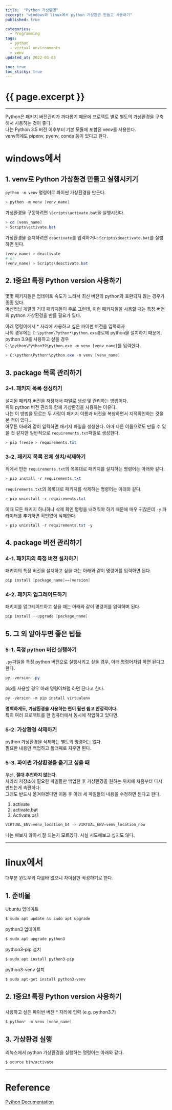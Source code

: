 ```yaml
---
title:  "Python 가상환경"
excerpt: "windows와 linux에서 python 가상환경 만들고 사용하기"
published: true

categories:
  - Programming
tags:
  - python
  - virtual environments
  - venv
updated_at: 2022-01-03

toc: true
toc_sticky: true
---
```

# {{ page.excerpt }}
---
Python은 패키지 버전관리가 까다롭기 때문에 프로젝트 별로 별도의 가상환경을 구축해서 사용하는 것이 좋다.  
나는 Python 3.5 버전 이후부터 기본 모듈에 포함된 venv를 사용한다.  
venv외에도 pipenv, pyenv, conda 등이 있다고 한다.  

# windows에서
## 1. venv로 Python 가상환경 만들고 실행시키기

`python -m venv` 명령어로 파이썬 가상환경을 만든다.  
```powershell
> python -m venv [venv_name]
```

가상환경을 구동하려면 `\Scripts\activate.bat`을 실행시킨다.  
```powershell
> cd [venv_name]
> Scripts\activate.bat
```

가상환경을 중지하려면 `deactivate`를 입력하거나 `Scripts\deactivate.bat`를 실행하면 된다.  
```powershell
(venv_name) > deactivate
# or
(venv_name) > Scripts\deactivate.bat
```

## 2. ❗중요❗ 특정 Python version 사용하기
몇몇 패키지들은 업데이트 속도가 느려서 최신 버전의 python과 호환되지 않는 경우가 종종 있다.  
머신러닝 계열의 거대 패키지들이 주로 그런데, 이런 패키지들을 사용할 때는 특정 버전의 python 가상환경을 만들 필요가 있다.  

아래 명령어에서 * 자리에 사용하고 싶은 파이썬 버전을 입력하자  
나의 경우에는 `C:\python\Python*\python.exe`경로에 python을 설치하기 때문에, python 3.9를 사용하고 싶을 경우  
`C:\python\Python39\python.exe -m venv [venv_name]`를 입력한다.  
```powershell
> C:\python\Python*\python.exe -m venv [venv_name]
```

## 3. package 목록 관리하기
### 3-1. 패키지 목록 생성하기
설치된 패키지 버전을 저장해서 파일로 생성 및 관리하는 방법이다.  
위의 python 버전 관리와 함께 가상환경을 사용하는 이유다.  
나는 이 방법을 모르는 두 사람이 패키지 이름과 버전을 복창하면서 지적확인하는 것을 본 적이 있다..  
아무튼 아래와 같이 입력하면 패키지 파일을 생성한다. 아마 다른 이름으로도 만들 수 있을 것 같지만 일반적으로 `requirements.txt`파일로 생성한다.  
```powershell
> pip freeze > requirements.txt
```

### 3-2. 패키지 목록 전체 설치/삭제하기
위에서 만든 `requirements.txt`의 목록대로 패키지를 설치하는 명령어는 아래와 같다.
```powershell
> pip install -r requirements.txt
```

`requirements.txt`의 목록대로 패키지를 삭제하는 명령어는 아래와 같다.
```powershell
> pip uninstall -r requirements.txt
```
이때 모든 패키지 하나하나 삭제 확인 명령을 내려줘야 하기 때문에 매우 귀찮은데 `-y` 파라미터를 추가하면 확인없이 삭제한다.
```powershell
> pip uninstall -r requirements.txt -y
```

## 4. package 버전 관리하기
### 4-1. 패키지의 특정 버전 설치하기
패키지의 특정 버전을 설치하고 싶을 때는 아래와 같이 명령어를 입력하면 된다.
```powershell
pip install [package_name]==[version]
```

### 4-2. 패키지 업그레이드하기
패키지를 업그레이드하고 싶을 때는 아래와 같이 명령어를 입력하며 된다.
```powershell
pip install --upgrade [package_name]
```
## 5. 그 외 알아두면 좋은 팁들
### 5-1. 특정 python 버전 실행하기
`.py`파일을 특정 python 버전으로 실행시키고 싶을 경우, 아래 명령어처럼 하면 된다고 한다.  
```powershell
py -version .py
```

pip를 사용할 경우 아래 명령어처럼 하면 된다고 한다.  
```powershell
py -version -m pip install virtualenv
```
**명백하게도, 가상환경을 사용하는 편이 훨씬 쉽고 안정적이다.**  
특히 여러 프로젝트를 한 컴퓨터에서 동시에 작업하고 있다면.  

### 5-2. 가상환경 삭제하기
python 가상환경을 삭제하는 별도의 명령어는 없다.  
필요한 내용만 백업하고 폴더째로 지우면 된다.

### 5-3. 파이썬 가상환경을 옮기고 싶을 때
우선, **절대 추천하지 않는다.**  
차라리 저장소에 필요한 파일들만 백업한 후 가상환경을 원하는 위치에 처음부터 다시 만드는게 속편하다.  
그래도 반드시 옮겨야겠다면 이동 후 아래 세 파일들의 내용을 수정하면 된다고 한다.

1. activate
2. activate.bat
3. Activate.ps1

```powershell
VIRTUAL_ENV=venv_location_b4 -> VIRTUAL_ENV=venv_location_now
```
나는 해보지 않아서 잘 되는지 모르겠다. 사실 시도해보고 싶지도 않다.  

---

# linux에서
대부분 윈도우와 다를바 없으니 차이점만 작성하기로 한다.

## 1. 준비물
Ubuntu 업데이트
```powershell
$ sudo apt update && sudo apt upgrade
```

python3 업데이트
```powershell
$ sudo apt upgrade python3
```

python3-pip 설치
```powershell
$ sudo apt install python3-pip
```

python3-venv 설치
```powershell
$ sudo apt-get install python3-venv
```

## 2. ❗중요❗ 특정 Python version 사용하기
사용하고 싶은 파이썬 버전 * 자리에 입력 (e.g. python3.7)
```powershell
$ python* -m venv [venv_name]
```

## 3. 가상환경 실행
리눅스에서 python 가상환경을 실행하는 명령어는 아래와 같다.
```powershell
$ source bin/activate
```

---
# Reference
[Python Documentation](https://docs.python.org/ko/3/tutorial/venv.html)
